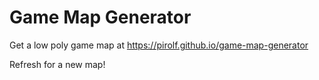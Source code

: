 # Game Map Generator

Get a low poly game map at https://pirolf.github.io/game-map-generator

Refresh for a new map!
